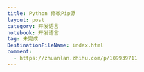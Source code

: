 ```yaml
---
title: Python 修改Pip源
layout: post
category: 开发语言
notebook: 开发语言
tag: 未完成
DestinationFileName: index.html
comment:
  - https://zhuanlan.zhihu.com/p/109939711
---
```

